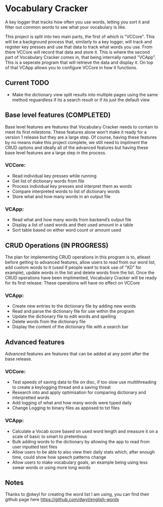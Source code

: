 # Vocabulary Cracker
A key logger that tracks how often you use words, letting you sort it and filter out common words to see what your vocabulary is like. 

This project is split into two main parts, the first of which is "VCCore". This will be a background process that, similarly to a key logger, will track and register key presses and use that data to track what words you use. From there VCCore will record that data and store it. This is where the second part of Vocabulary Cracker comes in, that being internally named "VCApp". This is a seperate program that will retrieve the data and display it. On top of that VCApp allows you to configure VCCore in how it functions. 

## Current TODO
- Make the dictionary view split results into multiple pages using the same method reguardless if its a search result or if its just the default view

## Base level features (COMPLETED)
Base level features are features that Vocabulary Cracker needs to contain to meet its first milestone. These features alone won't make it ready for a version 1 release but they are a large step. Of course, having these features by no means make this project complete, we still need to impliment the CRUD options and ideally all of the advanced features but having these base level features are a large step in the process.

### VCCore:
- Read individual key presses while running
- Get list of dictionary words from file
- Process individual key presses and interpret them as words
- Compare interpreted words to list of dictionary words
- Store what and how many words in an output file

### VCApp:
- Read what and how many words from backend’s output file
- Display a list of used words and their used amount in a table
- Sort table based on either word count or amount used

## CRUD Operations (IN PROGRESS)
The plan for implementing CRUD operations in this program is to, atleast before getting to advanced features, allow users to read from our word list, add custom words to it (used if people want to track use of “XD” for example), update words in the list and delete words from the list. Once the CRUD operations have been implimented, Vocabulary Cracker will be ready for its first release. These operations will have no effect on VCCore

### VCApp:
- Create new entries to the dictionary file by adding new words
- Read and parse the dictionary file for use within the program
- Update the dictionary file to edit words and spelling
- Delete words from the dictionary file
- Display the content of the dictionary file with a search bar

## Advanced features
Advanced features are features that can be added at any point after the base release.

### VCCore:
- Test speeds of saving data to file on disc, if too slow use multithreading to create a keylogging thread and a saving threat
- Research into and apply optimisation for comparing dictionary and interpretted words
- Add logging of what and how many words were typed daily
- Change Logging to binary files as apposed to txt files

### VCApp:
- Calculate a Vocab score based on used word length and measure it on a scale of basic to smart to pretentious
- Bulk adding words to the dictionary by allowing the app to read from user inputted text files
- Allow users to be able to also view their daily stats which, after enough time, could show how speech patterns change
- Allow users to make vocabulary goals, an example being using less swear words or using more long words

## Notes
Thanks to @dwyl for creating the word list I am using, you can find their github page here https://github.com/dwyl/english-words
